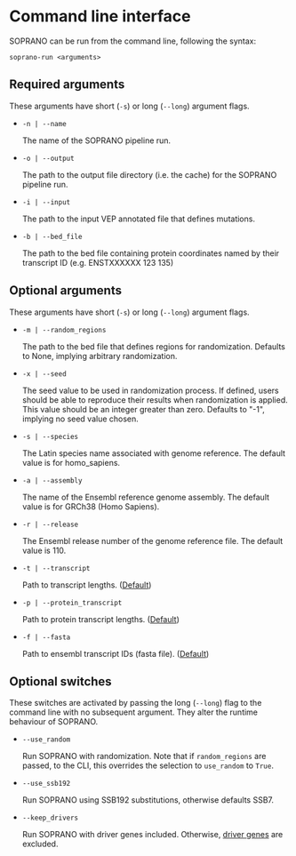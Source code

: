# Command line interface

SOPRANO can be run from the command line, following the syntax:

```{shell}
soprano-run <arguments>
```

## Required arguments

These arguments have short (`-s`) or long (`--long`) argument flags.

- `-n | --name`

    The name of the SOPRANO pipeline run.

- `-o | --output`

    The path to the output file directory (i.e. the cache) for the SOPRANO
    pipeline run.

- `-i | --input`

    The path to the input VEP annotated file that defines mutations.

- `-b | --bed_file`

    The path to the bed file containing protein coordinates named by their
    transcript ID (e.g. ENSTXXXXXX 123 135)

## Optional arguments

These arguments have short (`-s`) or long (`--long`) argument flags.

- `-m | --random_regions`

    The path to the bed file that defines regions for randomization.
    Defaults to None, implying arbitrary randomization.

- `-x | --seed`

    The seed value to be used in randomization process. If defined, users
    should be able to reproduce their results when randomization is applied.
    This value should be an integer greater than zero. Defaults to "-1",
    implying no seed value chosen.

- `-s | --species`

    The Latin species name associated with genome reference. The default value
    is for homo_sapiens.

- `-a | --assembly`

    The name of the Ensembl reference genome assembly. The default value is for
    GRCh38 (Homo Sapiens).

- `-r | --release`

    The Ensembl release number of the genome reference
    file. The default value is 110.

- `-t | --transcript`

    Path to transcript lengths.
    ([Default](../data/transcript_length.txt))

- `-p | --protein_transcript`

    Path to protein transcript lengths.
    ([Default](../data/protein_length.txt))

- `-f | --fasta`

  Path to ensembl transcript IDs (fasta file).
  ([Default](../data/aux_soprano/ensemble_transcriptID.fasta))

## Optional switches

These switches are activated by passing the long (`--long`) flag to the command
line with no subsequent argument. They alter the runtime behaviour of SOPRANO.

- `--use_random`

    Run SOPRANO with randomization. Note that if `random_regions` are passed,
    to the CLI, this overrides the selection to `use_random` to `True`.

- `--use_ssb192`

    Run SOPRANO using SSB192 substitutions, otherwise defaults SSB7.

- `--keep_drivers`

    Run SOPRANO with driver genes included. Otherwise,
    [driver genes](../data/genes2exclude.txt) are excluded.
